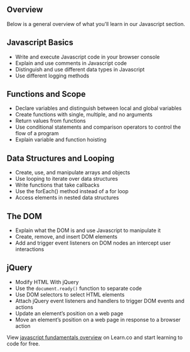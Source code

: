 ## Overview

Below is a general overview of what you'll learn in our Javascript section. 

## Javascript Basics
- Write and execute Javascript code in your browser console
- Explain and use comments in Javascript code
- Distinguish and use different data types in Javascript
- Use different logging methods

## Functions and Scope
- Declare variables and distinguish between local and global variables
- Create functions with single, multiple, and no arguments
- Return values from functions
- Use conditional statements and comparison operators to control the flow of a program
- Explain variable and function hoisting 

## Data Structures and Looping
- Create, use, and manipulate arrays and objects
- Use looping to iterate over data structures
- Write functions that take callbacks
- Use the forEach() method instead of a for loop
- Access elements in nested data structures

## The DOM 
- Explain what the DOM is and use Javascript to manipulate it 
- Create, remove, and insert DOM elements
- Add and trigger event listeners on DOM nodes an intercept user interactions

## jQuery
- Modify HTML With jQuery 
- Use the `document.ready()` function to separate code
- Use DOM selectors to select HTML elements
- Attach jQuery event listeners and handlers to trigger DOM events and actions
- Update an element’s position on a web page
- Move an element’s position on a web page in response to a browser action

<p class='util--hide'>View <a href='https://learn.co/lessons/javascript-fundamentals-overview'>javascript fundamentals overview</a> on Learn.co and start learning to code for free.</p>
